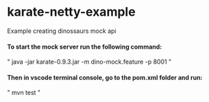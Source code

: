 # karate-netty-example
Example creating dinossaurs mock api


#### To start the mock server run the following command: 

" java -jar karate-0.9.3.jar -m dino-mock.feature -p 8001 "


#### Then in vscode terminal console, go to the pom.xml folder and run:

" mvn test "
